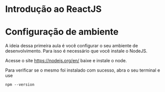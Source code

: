 # Introdução ao ReactJS

Configuração de ambiente
===
A ideia dessa primeira aula é você configurar o seu ambiente de desenvolvimento. Para isso é necessário que você instale o NodeJS.

Acesse o site https://nodejs.org/en/ baixe e instale o node.

Para verificar se o mesmo foi instalado com sucesso, abra o seu terminal e use

```shell script
npm --version

```


